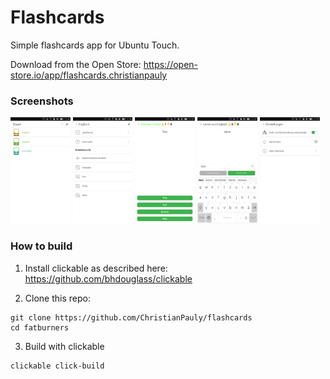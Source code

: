 # Flashcards

Simple flashcards app for Ubuntu Touch.

Download from the Open Store: https://open-store.io/app/flashcards.christianpauly

### Screenshots

<p>
  <img src="/assets/screenshots/screenshot20180915_114652194.png" width="19%" />
  <img src="/assets/screenshots/screenshot20180915_114659684.png" width="19%" />
  <img src="/assets/screenshots/screenshot20180915_114706645.png" width="19%" />
  <img src="/assets/screenshots/screenshot20180915_114714918.png" width="19%" />
  <img src="/assets/screenshots/screenshot20180915_114721941.png" width="19%" />
</p>

### How to build

1. Install clickable as described here: https://github.com/bhdouglass/clickable

2. Clone this repo:
```
git clone https://github.com/ChristianPauly/flashcards
cd fatburners
```

3. Build with clickable
```
clickable click-build
```
